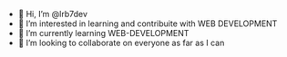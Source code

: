 - 👋 Hi, I’m @lrb7dev
- 👀 I’m interested in learning and contribuite with WEB DEVELOPMENT
- 🌱 I’m currently learning WEB-DEVELOPMENT
- :checkered_flag: I’m looking to collaborate on everyone as far as I can


<!---
lrb7dev/lrb7dev is a ✨ special ✨ repository because its `README.md` (this file) appears on your GitHub profile.
You can click the Preview link to take a look at your changes.
--->
